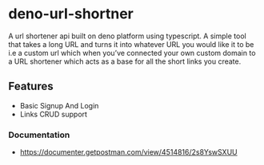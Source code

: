 # deno-url-shortner

A url shortener api built on deno platform using typescript. A simple tool that takes a long URL and turns it into whatever URL you would like it to be i.e a custom url which when you’ve connected your own custom domain to a URL shortener which acts as a base for all the short links you create.

## Features

- Basic Signup And Login
- Links CRUD support

### Documentation

- https://documenter.getpostman.com/view/4514816/2s8YswSXUU
